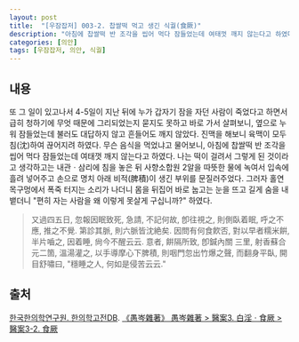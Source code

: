 ```yaml
---
layout: post
title:  "[우잠잡저] 003-2. 찹쌀떡 먹고 생긴 식궐(食厥)"
description: "아침에 찹쌀떡 반 조각을 씹어 먹다 잠들었는데 여태껏 깨지 않는다고 하였다"
categories: [의안]
tags: [우잠잡저, 의안, 식궐]
---
```


## 내용

또 그 일이 있고나서 4-5일이 지난 뒤에 누가 갑자기 잠을 자던 사람이 죽었다고 하면서 급히 청하기에 무엇 때문에 그리되었는지 묻지도 못하고 바로 가서 살펴보니, 옆으로 누워 잠들었는데 불러도 대답하지 않고 흔들어도 깨지 않았다. 진맥을 해보니 육맥이 모두 침(沈)하여 끊어지려 하였다. 무슨 음식을 먹었냐고 물어보니, 아침에 찹쌀떡 반 조각을 씹어 먹다 잠들었는데 여태껏 깨지 않는다고 하였다. 나는 떡이 걸려서 그렇게 된 것이라고 생각하고는 내관ㆍ삼리에 침을 놓은 뒤 사향소합원 2알을 따뜻한 물에 녹여서 입속에 흘려 넣어주고 손으로 명치 아래 비적(脾積)이 생긴 부위를 문질러주었다. 그러자 홀연 목구멍에서 폭죽 터지는 소리가 나더니 몸을 뒤집어 바로 눕고는 눈을 뜨고 길게 숨을 내뱉더니 "편히 자는 사람을 왜 이렇게 못살게 구십니까?" 하였다.

> 又過四五日, 忽報因眠致死, 急請, 不記何故, 卽往視之, 則側臥着眠, 呼之不應, 推之不覺. 第診其脈, 則六脈皆沈絶矣. 因問有何食飮否, 對以早者糯米餠, 半片嚙之, 因着睡, 尙今不醒云云. 意者, 餠隔所致, 卽鍼內關 三里, 射香蘇合元二箇, 溫湯灌之, 以手導摩心下脾積, 則咽門忽出竹爆之聲, 而翻身平臥, 開目舒嘯曰, "穩睡之人, 何如是侵苦云云."

## 출처

[한국한의학연구원. 한의학고전DB](https://mediclassics.kr/). [《愚岑雜著》 愚岑雜著 > 醫案3. 白淫ㆍ食厥 > 醫案3-2. 食厥](https://mediclassics.kr/books/48/volume/1#content_32)
